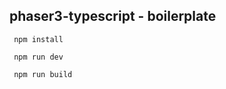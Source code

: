 ## phaser3-typescript - boilerplate
```
 npm install
```
```
 npm run dev
```
```
 npm run build
```
